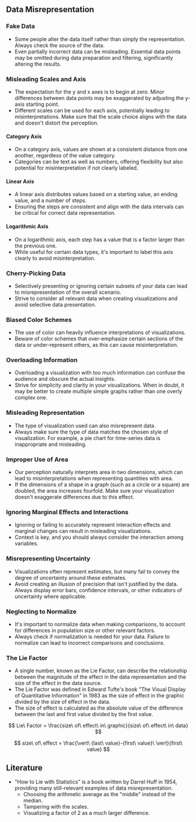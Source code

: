 ## Data Misrepresentation

### Fake Data
- Some people alter the data itself rather than simply the representation. Always check the source of the data.
- Even partially incorrect data can be misleading. Essential data points may be omitted during data preparation and filtering, significantly altering the results.

### Misleading Scales and Axis
- The expectation for the y and x axes is to begin at zero. Minor differences between data points may be exaggerated by adjusting the y-axis starting point.
- Different scales can be used for each axis, potentially leading to misinterpretations. Make sure that the scale choice aligns with the data and doesn't distort the perception.

#### Category Axis
- On a category axis, values are shown at a consistent distance from one another, regardless of the value category.
- Categories can be text as well as numbers, offering flexibility but also potential for misinterpretation if not clearly labeled.

#### Linear Axis
- A linear axis distributes values based on a starting value, an ending value, and a number of steps.
- Ensuring the steps are consistent and align with the data intervals can be critical for correct data representation.

#### Logarithmic Axis
- On a logarithmic axis, each step has a value that is a factor larger than the previous one.
- While useful for certain data types, it's important to label this axis clearly to avoid misinterpretation.

### Cherry-Picking Data
- Selectively presenting or ignoring certain subsets of your data can lead to misrepresentation of the overall scenario.
- Strive to consider all relevant data when creating visualizations and avoid selective data presentation.

### Biased Color Schemes
- The use of color can heavily influence interpretations of visualizations.
- Beware of color schemes that over-emphasize certain sections of the data or under-represent others, as this can cause misinterpretation.

### Overloading Information
- Overloading a visualization with too much information can confuse the audience and obscure the actual insights.
- Strive for simplicity and clarity in your visualizations. When in doubt, it may be better to create multiple simple graphs rather than one overly complex one.

### Misleading Representation
- The type of visualization used can also misrepresent data.
- Always make sure the type of data matches the chosen style of visualization. For example, a pie chart for time-series data is inappropriate and misleading.

### Improper Use of Area
- Our perception naturally interprets area in two dimensions, which can lead to misinterpretations when representing quantities with area.
- If the dimensions of a shape in a graph (such as a circle or a square) are doubled, the area increases fourfold. Make sure your visualization doesn't exaggerate differences due to this effect.

### Ignoring Marginal Effects and Interactions
- Ignoring or failing to accurately represent interaction effects and marginal changes can result in misleading visualizations.
- Context is key, and you should always consider the interaction among variables.

### Misrepresenting Uncertainty
- Visualizations often represent estimates, but many fail to convey the degree of uncertainty around these estimates.
- Avoid creating an illusion of precision that isn't justified by the data. Always display error bars, confidence intervals, or other indicators of uncertainty where applicable.

### Neglecting to Normalize
- It's important to normalize data when making comparisons, to account for differences in population size or other relevant factors.
- Always check if normalization is needed for your data. Failure to normalize can lead to incorrect comparisons and conclusions.

### The Lie Factor
- A single number, known as the Lie Factor, can describe the relationship between the magnitude of the effect in the data representation and the size of the effect in the data source.
- The Lie Factor was defined in Edward Tufte's book "The Visual Display of Quantitative Information" in 1983 as the size of effect in the graphic divided by the size of effect in the data.
- The size of effect is calculated as the absolute value of the difference between the last and first value divided by the first value.

$$ Lie\ Factor = \frac{size\ of\ effect\ in\ graphic}{size\ of\ effect\ in\ data} $$

$$ size\ of\ effect =  \frac{\vert\ {last\ value}-{first\ value}\ \vert}{first\ value} $$

## Literature
- "How to Lie with Statistics" is a book written by Darrel Huff in 1954, providing many still-relevant examples of data misrepresentation.
    - Choosing the arithmetic average as the "middle" instead of the median.
    - Tampering with the scales.
    - Visualizing a factor of 2 as a much larger difference.
